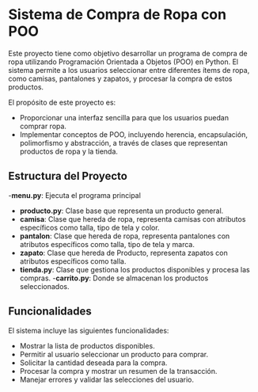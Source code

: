 # Sistema de Compra de Ropa con POO

Este proyecto tiene como objetivo desarrollar un programa de compra de ropa utilizando Programación Orientada a Objetos (POO) en Python. El sistema permite a los usuarios seleccionar entre diferentes ítems de ropa, como camisas, pantalones y zapatos, y procesar la compra de estos productos.

El propósito de este proyecto es:
- Proporcionar una interfaz sencilla para que los usuarios puedan comprar ropa.
- Implementar conceptos de POO, incluyendo herencia, encapsulación, polimorfismo y abstracción, a través de clases que representan productos de ropa y la tienda.

## Estructura del Proyecto

-**menu.py**: Ejecuta el programa principal
- **producto.py**: Clase base que representa un producto general.
- **camisa**: Clase que hereda de ropa, representa camisas con atributos específicos como talla, tipo de tela y color.
- **pantalon**: Clase que hereda de ropa, representa pantalones con atributos específicos como talla, tipo de tela y marca.
- **zapato**: Clase que hereda de Producto, representa zapatos con atributos específicos como talla.
- **tienda.py**: Clase que gestiona los productos disponibles y procesa las compras.
-**carrito.py**: Donde se almacenan los productos seleccionados.

## Funcionalidades

El sistema incluye las siguientes funcionalidades:

- Mostrar la lista de productos disponibles.
- Permitir al usuario seleccionar un producto para comprar.
- Solicitar la cantidad deseada para la compra.
- Procesar la compra y mostrar un resumen de la transacción.
- Manejar errores y validar las selecciones del usuario.
